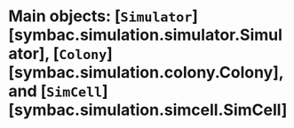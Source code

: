 # Main objects: [`Simulator`][symbac.simulation.simulator.Simulator], [`Colony`][symbac.simulation.colony.Colony], and [`SimCell`][symbac.simulation.simcell.SimCell]


